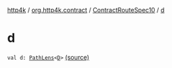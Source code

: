 [http4k](../../index.md) / [org.http4k.contract](../index.md) / [ContractRouteSpec10](index.md) / [d](./d.md)

# d

`val d: `[`PathLens`](../../org.http4k.lens/-path-lens/index.md)`<`[`D`](-binder/index.md#D)`>` [(source)](https://github.com/http4k/http4k/blob/master/http4k-contract/src/main/kotlin/org/http4k/contract/routeSpec.kt#L220)